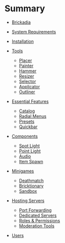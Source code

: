 # Summary

- [Brickadia](./brickadia.md)
- [System Requirements]()
- [Installation](./installation.md)

- [Tools](chapter_1.md)
  - [Placer](tools/placer.md)
  - [Painter](tools/painter.md)
  - [Hammer](tools/hammer.md)
  - [Resizer](tools/resizer.md)
  - [Selector](tools/selector.md)
  - [Applicator](tools/applicator.md)
  - [Outliner](tools/outliner.md)

- [Essential Features](chapter_2.md)
  - [Catalog](essentials/catalog.md)
  - [Radial Menus](essentials/radial_menus.md)
  - [Presets](essentials/presets.md)
  - [Quickbar](essentials/quickbar.md)

- [Components](chapter_3.md)
  - [Spot Light](components/spot_light.md)
  - [Point Light](components/point_light.md)
  - [Audio](components/audio.md)
  - [Item Spawn](components/item_spawn.md)

- [Minigames]()
  - [Deathmatch]()
  - [Bricktionary]()
  - [Sandbox]()

- [Hosting Servers]()
  - [Port Forwarding]()
  - [Dedicated Servers]()
  - [Roles & Permissions]()
  - [Moderation Tools]()

- [Users](./users.md)
